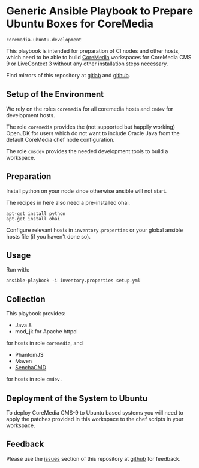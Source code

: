 # Generic Ansible Playbook to Prepare Ubuntu Boxes for CoreMedia

`coremedia-ubuntu-development`

This playbook is intended for preparation of CI nodes and other hosts, which 
need to be able to build [CoreMedia][coremedia] workspaces for CoreMedia CMS 9 
or LiveContext 3 without any other installation steps necessary.

Find mirrors of this repository at [gitlab][gitlab] and [github][github].


## Setup of the Environment

We rely on the roles `coremedia` for all coremedia hosts and `cmdev` for 
development hosts.

The role `coremedia` provides the (not supported but happily working) OpenJDK 
for users which do not want to include Oracle Java from the default CoreMedia 
chef node configuration.

The role `cmsdev` provides the needed development tools to build a workspace.


## Preparation

Install python on your node since otherwise ansible will not start.

The recipes in here also need a pre-installed ohai.

```
apt-get install python
apt-get install ohai
```

Configure relevant hosts in `inventory.properties` or your global ansible hosts 
file (if you haven't done so).


## Usage

Run with: 

```
ansible-playbook -i inventory.properties setup.yml
```


## Collection

This playbook provides:

* Java 8 
* mod_jk for Apache httpd

for hosts in role `coremedia`, and

* PhantomJS
* Maven
* [SenchaCMD][sencha]

for hosts in role `cmdev` .


## Deployment of the System to Ubuntu

To deploy CoreMedia CMS-9 to Ubuntu based systems you will need to apply the
patches provided in this workspace to the chef scripts in your workspace.


## Feedback

Please use the [issues][issues] section of this repository at [github][github] 
for feedback. 

[issues]: https://github.com/provocon/coremedia-ubuntu-development/issues
[sencha]: https://www.sencha.com/products/extjs/cmd-download/
[coremedia]: https://www.coremedia.com/
[github]: https://github.com/provocon/coremedia-ubuntu-development
[gitlab]: https://gitlab.com/provocon/coremedia-ubuntu-development
